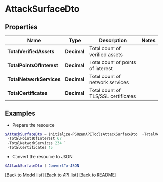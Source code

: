 # AttackSurfaceDto
## Properties

Name | Type | Description | Notes
------------ | ------------- | ------------- | -------------
**TotalVerifiedAssets** | **Decimal** | Total count of verified assets | 
**TotalPointsOfInterest** | **Decimal** | Total count of points of interest | 
**TotalNetworkServices** | **Decimal** | Total count of network services | 
**TotalCertificates** | **Decimal** | Total count of TLS/SSL certificates | 

## Examples

- Prepare the resource
```powershell
$AttackSurfaceDto = Initialize-PSOpenAPIToolsAttackSurfaceDto  -TotalVerifiedAssets 1250 `
 -TotalPointsOfInterest 67 `
 -TotalNetworkServices 234 `
 -TotalCertificates 45
```

- Convert the resource to JSON
```powershell
$AttackSurfaceDto | ConvertTo-JSON
```

[[Back to Model list]](../README.md#documentation-for-models) [[Back to API list]](../README.md#documentation-for-api-endpoints) [[Back to README]](../README.md)

